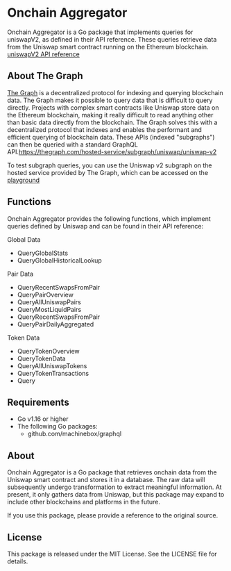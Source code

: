 # Onchain Aggregator

Onchain Aggregator is a Go package that implements queries for uniswapV2, as defined in their API reference. These queries retrieve data from the Uniswap smart contract running on the Ethereum blockchain.
[uniswapV2 API reference](https://docs.uniswap.org/contracts/v2/reference/API/queries)
## About The Graph

[The Graph](https://thegraph.com/docs/en/about/) is a decentralized protocol for indexing and querying blockchain data. The Graph makes it possible to query data that is difficult to query directly. Projects with complex smart contracts like Uniswap store data on the Ethereum blockchain, making it really difficult to read anything other than basic data directly from the blockchain.
The Graph solves this with a decentralized protocol that indexes and enables the performant and efficient querying of blockchain data. These APIs (indexed "subgraphs") can then be queried with a standard GraphQL API.https://thegraph.com/hosted-service/subgraph/uniswap/uniswap-v2

To test subgraph queries, you can use the Uniswap v2 subgraph on the hosted service provided by The Graph, which can be accessed on the [playground](https://thegraph.com/hosted-service/subgraph/uniswap/uniswap-v2)

## Functions

Onchain Aggregator provides the following functions, which implement queries defined by Uniswap and can be found in their API reference:

Global Data
- QueryGlobalStats
- QueryGlobalHistoricalLookup

Pair Data
- QueryRecentSwapsFromPair
- QueryPairOverview
- QueryAllUniswapPairs
- QueryMostLiquidPairs
- QueryRecentSwapsFromPair
- QueryPairDailyAggregated

Token Data
- QueryTokenOverview
- QueryTokenData
- QueryAllUniswapTokens
- QueryTokenTransactions
- Query



## Requirements
- Go v1.16 or higher
- The following Go packages:
  - github.com/machinebox/graphql

## About

Onchain Aggregator is a Go package that retrieves onchain data from the Uniswap smart contract and stores it in a database. The raw data will subsequently undergo transformation to extract meaningful information. At present, it only gathers data from Uniswap, but this package may expand to include other blockchains and platforms in the future.

If you use this package, please provide a reference to the original source.

## License

This package is released under the MIT License. See the LICENSE file for details.